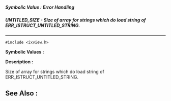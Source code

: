 ##### Symbolic Value : Error Handling
##### UNTITLED_SIZE - Size of array for strings which do load string of ERR_ISTRUCT_UNTITLED_STRING.
---
```
#include <ixview.h>
```

**Symbolic Values :**



**Description :**

Size of array for strings which do load string of ERR_ISTRUCT_UNTITLED_STRING.


**See Also :**
---
